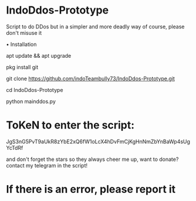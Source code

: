 # IndoDdos-Prototype
Script to do DDos but in a simpler and more deadly way of course, please don't misuse it

• Installation

apt update && apt upgrade

pkg install git

git clone https://github.com/indoTeambully73/IndoDdos-Prototype.git

cd IndoDdos-Prototype

python mainddos.py

# ToKeN to enter the script:

JgS3nG5PvT9aUkR8zYbE2xQ6fW1oLcX4hDvFmCjKgHnNmZbYnBaWp4sUgYcTdRf

and don't forget the stars so they always cheer me up, want to donate? contact my telegram in the script!

# If there is an error, please report it
